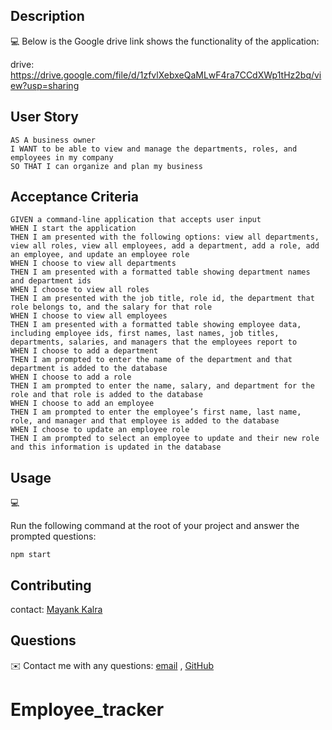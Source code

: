 
## Description

💻 Below is the Google drive link shows the functionality of the application:
  
drive: https://drive.google.com/file/d/1zfvlXebxeQaMLwF4ra7CCdXWp1tHz2bq/view?usp=sharing
  

  
## User Story
  
```
AS A business owner
I WANT to be able to view and manage the departments, roles, and employees in my company
SO THAT I can organize and plan my business
```
  
## Acceptance Criteria
  
``` 
GIVEN a command-line application that accepts user input
WHEN I start the application
THEN I am presented with the following options: view all departments, view all roles, view all employees, add a department, add a role, add an employee, and update an employee role
WHEN I choose to view all departments
THEN I am presented with a formatted table showing department names and department ids
WHEN I choose to view all roles
THEN I am presented with the job title, role id, the department that role belongs to, and the salary for that role
WHEN I choose to view all employees
THEN I am presented with a formatted table showing employee data, including employee ids, first names, last names, job titles, departments, salaries, and managers that the employees report to
WHEN I choose to add a department
THEN I am prompted to enter the name of the department and that department is added to the database
WHEN I choose to add a role
THEN I am prompted to enter the name, salary, and department for the role and that role is added to the database
WHEN I choose to add an employee
THEN I am prompted to enter the employee’s first name, last name, role, and manager and that employee is added to the database
WHEN I choose to update an employee role
THEN I am prompted to select an employee to update and their new role and this information is updated in the database 
```
  
## Usage
💻   
  
Run the following command at the root of your project and answer the prompted questions:
  
`npm start`

## Contributing
contact: [Mayank Kalra](https://github.com/MayankKalra96)

## Questions
✉️ Contact me with any questions: [email](Kalramayank810@gmail.com) , [GitHub](https://github.com/MayankKalra96)<br />
# Employee_tracker
